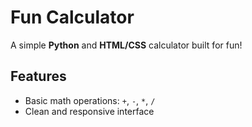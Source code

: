 
# Fun Calculator

A simple **Python** and **HTML/CSS** calculator built for fun!

## Features
- Basic math operations: `+`, `-`, `*`, `/`
- Clean and responsive interface

